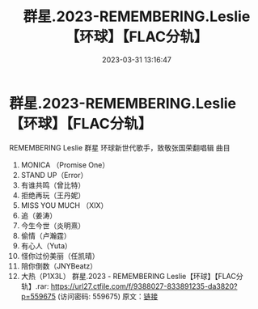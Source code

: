 ﻿---
title: 群星.2023-REMEMBERING.Leslie【环球】【FLAC分轨】
date: 2023-03-31 13:16:47
categories: WAV车载音乐、镜像
tags: 华语中文
---
# 群星.2023-REMEMBERING.Leslie【环球】【FLAC分轨】

REMEMBERING Leslie
群星
环球新世代歌手，致敬张国荣翻唱辑
曲目
01. MONICA （Promise One）
02. STAND UP（Error）
03. 有谁共鸣（曾比特）
04. 拒绝再玩（王丹妮）
05. MISS YOU MUCH （XIX）
06. 追（姜涛）
07. 今生今世（炎明熹）
08. 偷情（卢瀚霆）
09. 有心人（Yuta）
10. 怪你过份美丽（任凯晴）
11. 陪你倒数（JNYBeatz）
12. 大热（P1X3L）
群星.2023 - REMEMBERING Leslie【环球】【FLAC分轨】.rar: https://url27.ctfile.com/f/9388027-833891235-da3820?p=559675
(访问密码: 559675)
原文：[链接](https://blog.sina.com.cn/s/blog_1647c7e760103118j.html)